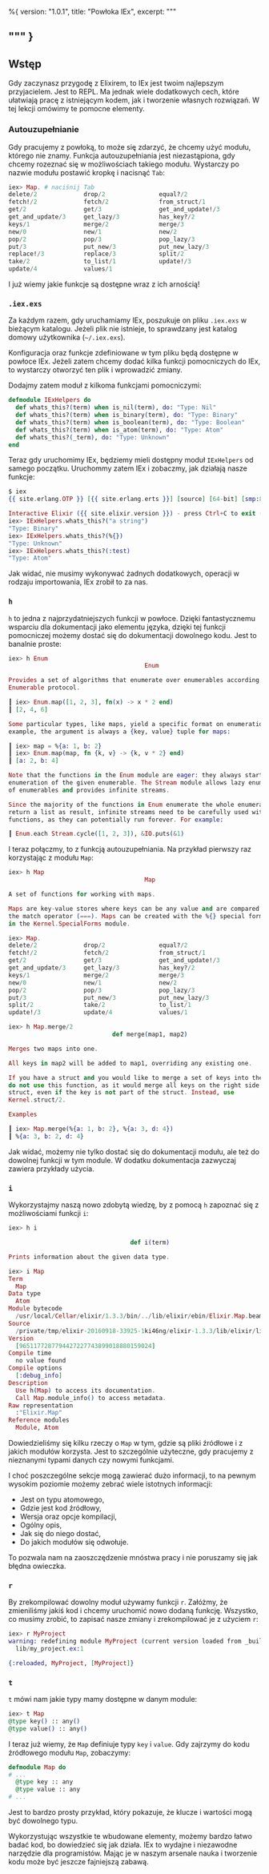 %{
  version: "1.0.1",
  title: "Powłoka IEx",
  excerpt: """
  
  """
}
---

## Wstęp

Gdy zaczynasz przygodę z Elixirem, to IEx jest twoim najlepszym przyjacielem. 
Jest to REPL. Ma  jednak wiele dodatkowych cech, które ułatwiają pracę z istniejącym kodem, jak i tworzenie własnych rozwiązań.
W tej lekcji omówimy te pomocne elementy.

### Autouzupełnianie

Gdy pracujemy z powłoką, to może się zdarzyć, że chcemy użyć modułu, którego nie znamy. 
Funkcja autouzupełniania jest niezastąpiona, gdy chcemy rozeznać się w możliwościach takiego modułu. 
Wystarczy po nazwie modułu postawić kropkę i nacisnąć `Tab`:

```elixir
iex> Map. # naciśnij Tab
delete/2             drop/2               equal?/2
fetch!/2             fetch/2              from_struct/1
get/2                get/3                get_and_update!/3
get_and_update/3     get_lazy/3           has_key?/2
keys/1               merge/2              merge/3
new/0                new/1                new/2
pop/2                pop/3                pop_lazy/3
put/3                put_new/3            put_new_lazy/3
replace!/3           replace/3            split/2
take/2               to_list/1            update!/3
update/4             values/1
```

I już wiemy jakie funkcje są dostępne wraz z ich arnością!

### `.iex.exs`

Za każdym razem, gdy uruchamiamy IEx, poszukuje on pliku `.iex.exs` w bieżącym katalogu. Jeżeli plik nie istnieje, to sprawdzany jest katalog domowy użytkownika (`~/.iex.exs`).

Konfiguracja oraz funkcje zdefiniowane w tym pliku będą dostępne w powłoce IEx. Jeżeli zatem chcemy dodać kilka funkcji pomocniczych do IEx, to wystarczy otworzyć ten plik i wprowadzić zmiany.

Dodajmy zatem moduł z kilkoma funkcjami pomocniczymi:

```elixir
defmodule IExHelpers do
  def whats_this?(term) when is_nil(term), do: "Type: Nil"
  def whats_this?(term) when is_binary(term), do: "Type: Binary"
  def whats_this?(term) when is_boolean(term), do: "Type: Boolean"
  def whats_this?(term) when is_atom(term), do: "Type: Atom"
  def whats_this?(_term), do: "Type: Unknown"
end
```

Teraz gdy uruchomimy IEx, będziemy mieli dostępny moduł `IExHelpers` od samego początku. Uruchommy zatem IEx i zobaczmy, jak działają nasze funkcje:

```elixir
$ iex
{{ site.erlang.OTP }} [{{ site.erlang.erts }}] [source] [64-bit] [smp:8:8] [async-threads:10] [hipe] [kernel-poll:false] [dtrace]

Interactive Elixir ({{ site.elixir.version }}) - press Ctrl+C to exit (type h() ENTER for help)
iex> IExHelpers.whats_this?("a string")
"Type: Binary"
iex> IExHelpers.whats_this?(%{})
"Type: Unknown"
iex> IExHelpers.whats_this?(:test)
"Type: Atom"
```

Jak widać, nie musimy wykonywać żadnych dodatkowych, operacji w rodzaju importowania, IEx zrobił to za nas. 

### `h`

`h` to jedna z najprzydatniejszych funkcji w powłoce.
Dzięki fantastycznemu wsparciu dla dokumentacji jako elementu języka, dzięki tej funkcji pomocniczej możemy dostać się do dokumentacji dowolnego kodu. Jest to banalnie proste:

```elixir
iex> h Enum
                                      Enum

Provides a set of algorithms that enumerate over enumerables according to the
Enumerable protocol.

┃ iex> Enum.map([1, 2, 3], fn(x) -> x * 2 end)
┃ [2, 4, 6]

Some particular types, like maps, yield a specific format on enumeration. For
example, the argument is always a {key, value} tuple for maps:

┃ iex> map = %{a: 1, b: 2}
┃ iex> Enum.map(map, fn {k, v} -> {k, v * 2} end)
┃ [a: 2, b: 4]

Note that the functions in the Enum module are eager: they always start the
enumeration of the given enumerable. The Stream module allows lazy enumeration
of enumerables and provides infinite streams.

Since the majority of the functions in Enum enumerate the whole enumerable and
return a list as result, infinite streams need to be carefully used with such
functions, as they can potentially run forever. For example:

┃ Enum.each Stream.cycle([1, 2, 3]), &IO.puts(&1)
```

I teraz połączmy, to z funkcją autouzupełniania. Na przykład pierwszy raz korzystając z modułu `Map`:

```elixir
iex> h Map
                                      Map

A set of functions for working with maps.

Maps are key-value stores where keys can be any value and are compared using
the match operator (===). Maps can be created with the %{} special form defined
in the Kernel.SpecialForms module.

iex> Map.
delete/2             drop/2               equal?/2
fetch!/2             fetch/2              from_struct/1
get/2                get/3                get_and_update!/3
get_and_update/3     get_lazy/3           has_key?/2
keys/1               merge/2              merge/3
new/0                new/1                new/2
pop/2                pop/3                pop_lazy/3
put/3                put_new/3            put_new_lazy/3
split/2              take/2               to_list/1
update!/3            update/4             values/1

iex> h Map.merge/2
                             def merge(map1, map2)

Merges two maps into one.

All keys in map2 will be added to map1, overriding any existing one.

If you have a struct and you would like to merge a set of keys into the struct,
do not use this function, as it would merge all keys on the right side into the
struct, even if the key is not part of the struct. Instead, use
Kernel.struct/2.

Examples

┃ iex> Map.merge(%{a: 1, b: 2}, %{a: 3, d: 4})
┃ %{a: 3, b: 2, d: 4}
```

Jak widać, możemy nie tylko dostać się do dokumentacji modułu, ale też do dowolnej funkcji w tym module. W dodatku dokumentacja zazwyczaj zawiera przykłady użycia.

### `i`

Wykorzystajmy naszą nowo zdobytą wiedzę, by z pomocą `h` zapoznać się z możliwościami funkcji `i`:

```elixir
iex> h i

                                  def i(term)

Prints information about the given data type.

iex> i Map
Term
  Map
Data type
  Atom
Module bytecode
  /usr/local/Cellar/elixir/1.3.3/bin/../lib/elixir/ebin/Elixir.Map.beam
Source
  /private/tmp/elixir-20160918-33925-1ki46ng/elixir-1.3.3/lib/elixir/lib/map.ex
Version
  [9651177287794427227743899018880159024]
Compile time
  no value found
Compile options
  [:debug_info]
Description
  Use h(Map) to access its documentation.
  Call Map.module_info() to access metadata.
Raw representation
  :"Elixir.Map"
Reference modules
  Module, Atom
```

Dowiedzieliśmy się kilku rzeczy o `Map` w tym, gdzie są pliki źródłowe i z jakich modułów korzysta. Jest to szczególnie użyteczne, gdy pracujemy z nieznanymi typami danych czy nowymi funkcjami. 

I choć poszczególne sekcje mogą zawierać dużo informacji, to na pewnym wysokim poziomie możemy zebrać wiele istotnych informacji:

- Jest on typu atomowego,
- Gdzie jest kod źródłowy,
- Wersja oraz opcje kompilacji,
- Ogólny opis,
- Jak się do niego dostać,
- Do jakich modułów się odwołuje.

To pozwala nam na zaoszczędzenie mnóstwa pracy i nie poruszamy się jak błędna owieczka.

### `r`

By zrekompilować dowolny moduł używamy funkcji `r`. Załóżmy, że zmieniliśmy jakiś kod i chcemy uruchomić nowo dodaną funkcję. Wszystko, co musimy zrobić, to zapisać nasze zmiany i zrekompilować je z użyciem `r`:  

```elixir
iex> r MyProject
warning: redefining module MyProject (current version loaded from _build/dev/lib/my_project/ebin/Elixir.MyProject.beam)
  lib/my_project.ex:1

{:reloaded, MyProject, [MyProject]}
```

### `t`

`t` mówi nam jakie typy mamy dostępne w danym module:

```elixir
iex> t Map
@type key() :: any()
@type value() :: any()
```

I teraz już wiemy, że `Map` definiuje typy `key` i `value`. Gdy zajrzymy do kodu źródłowego modułu `Map`, zobaczymy:

```elixir
defmodule Map do
# ...
  @type key :: any
  @type value :: any
# ...
```

Jest to bardzo prosty przykład, który pokazuje, że klucze i wartości mogą być dowolnego typu. 

Wykorzystując wszystkie te wbudowane elementy, możemy bardzo łatwo badać kod, bo dowiedzieć się jak działa. IEx to wydajne i niezawodne narzędzie dla programistów. Mając je w naszym arsenale nauka i tworzenie kodu może być jeszcze fajniejszą zabawą.

